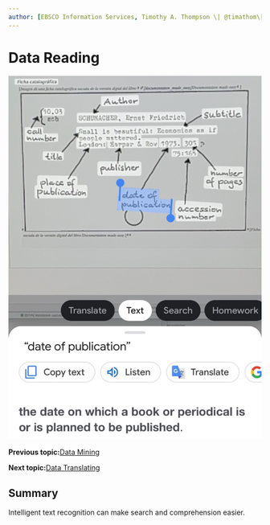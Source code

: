```yaml
---
author: [EBSCO Information Services, Timothy A. Thompson \| @timathom\[@indieweb.social\], timothy.thompson@yale.edu]
---
```


# Data Reading

![Catalog card taken from the digital version of the book Documentation made easy and processed by the Google Lens app.](../../submaps/../img/introduction/google_lens_text.jpg "Text Recognition with Google Lens")

**Previous topic:**[Data Mining](../../day_1/lesson_0/data_mining.md)

**Next topic:**[Data Translating](../../day_1/lesson_0/data_translating.md)

## Summary

Intelligent text recognition can make search and comprehension easier.

